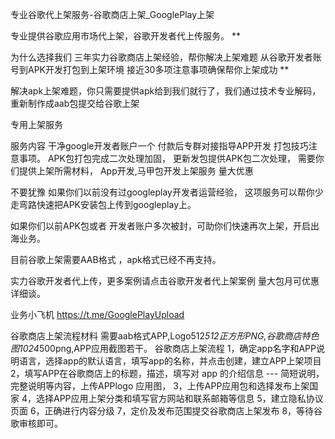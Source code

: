 专业谷歌代上架服务-谷歌商店上架_GooglePlay上架

专业提供谷歌应用市场代上架，谷歌开发者代上传服务。
**

为什么选择我们
三年实力谷歌商店上架经验，帮你解决上架难题
从谷歌开发者账号到APK开发打包到上架环境
接近30多项注意事项确保帮你上架成功
**

解决apk上架难题，你只需要提供apk给到我们就行了，我们通过技术专业解码，重新制作成aab包提交给谷歌上架

专用上架服务

 服务内容
干净google开发者账户一个
付款后专群对接指导APP开发 打包技巧注意事项。
APK包打包完成二次处理加固，
更新发包提供APK包二次处理，
需要你们提供上架所需材料，
App开发,马甲包开发上架服务 量大优惠


不要犹豫
如果你们以前没有过googleplay开发者运营经验，
这项服务可以帮你少走弯路快速把APK安装包上传到googleplay上。

如果你们以前APK包或者 开发者账户多次被封，可助你们快速再次上架，开启出海业务。

目前谷歌上架需要AAB格式 ，apk格式已经不再支持。

实力谷歌开发者代上传，更多案例请点击谷歌开发者代上架案例
量大包月可优惠详细谈。

业务小飞机
https://t.me/GooglePlayUpload

谷歌商店上架流程材料
需要aab格式APP,Logo512*512正方形PNG,谷歌商店特色图1024*500png,APP应用截图若干。
谷歌商店上架流程
1，确定app名字和APP说明语言，选择app的默认语言，填写app的名称，并点击创建，建立APP上架项目
2，填写APP在谷歌商店上的标题，描述，填写对 app 的介绍信息 --- 简短说明，完整说明等内容，上传APPlogo 应用图，
3，上传APP应用包和选择发布上架国家
4，选择APP应用上架分类和填写官方网站和联系邮箱等信息
5，建立隐私协议页面
6，正确进行内容分级
7，定价及发布范围提交谷歌商店上架发布
8，等待谷歌审核即可。
